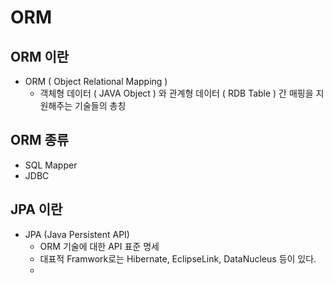 # ORM

## ORM 이란

- ORM ( Object Relational Mapping )
  - 객체형 데이터 ( JAVA Object ) 와 관계형 데이터 ( RDB Table ) 간 매핑을 지원해주는 기술들의 총칭

## ORM 종류

- SQL Mapper
- JDBC 

## JPA 이란

- JPA (Java Persistent API)
  - ORM 기술에 대한 API 표준 명세
  - 대표적 Framwork로는 Hibernate, EclipseLink, DataNucleus 등이 있다.
  - 